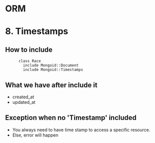 # ORM

# 8. Timestamps

## How to include
```
      class Race 
        include Mongoid::Document
        include Mongoid::Timestamps
```

## What we have after include it
* created_at
* updated_at

## Exception when no 'Timestamp' included
* You always need to have time stamp to access a specific resource.
* Else, error will happen


